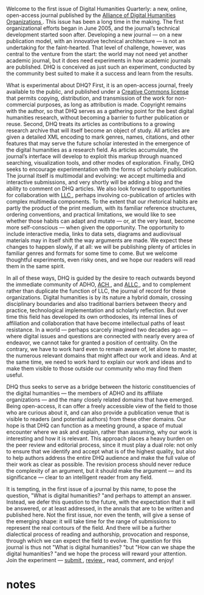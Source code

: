 
Welcome to the first issue of Digital Humanities Quarterly: a new, online, open-access journal published by the [Alliance of Digital Humanities Organizations ](http://www.digitalhumanities.org). This issue has been a long time in the making. The first organizational efforts began in June 2005, and the journal’s technical development started soon after. Developing a new journal — on a new publication model, with an innovative technical architecture — is not an undertaking for the faint-hearted. That level of challenge, however, was central to the venture from the start: the world may not need yet another academic journal, but it does need experiments in how academic journals are published. DHQ is conceived as just such an experiment, conducted by the community best suited to make it a success and learn from the results. 

What is experimental about DHQ? First, it is an open-access journal, freely available to the public, and published under a [Creative Commons license ](http://creativecommons.org/licenses/by-nc-nd/3.0/)that permits copying, distribution, and transmission of the work for non-commercial purposes, as long as attribution is made. Copyright remains with the author, so that DHQ serves as a gathering point for the best digital humanities research, without becoming a barrier to further publication or reuse. Second, DHQ treats its articles as contributions to a growing research archive that will itself become an object of study. All articles are given a detailed XML encoding to mark genres, names, citations, and other features that may serve the future scholar interested in the emergence of the digital humanities as a research field. As articles accumulate, the journal’s interface will develop to exploit this markup through nuanced searching, visualization tools, and other modes of exploration. Finally, DHQ seeks to encourage experimentation with the forms of scholarly publication. The journal itself is multimodal and evolving: we accept multimedia and interactive submissions, and very shortly will be adding a blog and the ability to comment on DHQ articles. We also look forward to opportunities for collaboration with [LLC ](http://llc.oxfordjournals.org/), perhaps involving co-publication of articles with complex multimedia components. To the extent that our rhetorical habits are partly the product of the print medium, with its familiar reference structures, ordering conventions, and practical limitations, we would like to see whether those habits can adapt and mutate — or, at the very least, become more self-conscious — when given the opportunity. The opportunity to include interactive media, links to data sets, diagrams and audiovisual materials may in itself shift the way arguments are made. We expect these changes to happen slowly, if at all: we will be publishing plenty of articles in familiar genres and formats for some time to come. But we welcome thoughtful experiments, even risky ones, and we hope our readers will read them in the same spirit. 

In all of these ways, DHQ is guided by the desire to reach outwards beyond the immediate community of ADHO, [ACH ](http://www.ach.org), and [ALLC ](http://www.allc.org), and to complement rather than duplicate the function of LLC, the journal of record for these organizations. Digital humanities is by its nature a hybrid domain, crossing disciplinary boundaries and also traditional barriers between theory and practice, technological implementation and scholarly reflection. But over time this field has developed its own orthodoxies, its internal lines of affiliation and collaboration that have become intellectual paths of least resistance. In a world — perhaps scarcely imagined two decades ago — where digital issues and questions are connected with nearly every area of endeavor, we cannot take for granted a position of centrality. On the contrary, we have to work hard even to remain aware of, let alone to master, the numerous relevant domains that might affect our work and ideas. And at the same time, we need to work hard to explain our work and ideas and to make them visible to those outside our community who may find them useful. 

DHQ thus seeks to serve as a bridge between the historic constituencies of the digital humanities — the members of ADHO and its affiliate organizations — and the many closely related domains that have emerged. Being open-access, it can offer a freely accessible view of the field to those who are curious about it, and can also provide a publication venue that is visible to readers (and potential authors) from these other domains. Our hope is that DHQ can function as a meeting ground, a space of mutual encounter where we ask and explain, rather than assuming, why our work is interesting and how it is relevant. This approach places a heavy burden on the peer review and editorial process, since it must play a dual role: not only to ensure that we identify and accept what is of the highest quality, but also to help authors address the entire DHQ audience and make the full value of their work as clear as possible. The revision process should never reduce the complexity of an argument, but it should make the argument — and its significance — clear to an intelligent reader from any field. 

It is tempting, in the first issue of a journal by this name, to pose the question, "What is digital humanities? "and perhaps to attempt an answer. Instead, we defer this question to the future, with the expectation that it will be answered, or at least addressed, in the annals that are to be written and published here. Not the first issue, nor even the tenth, will give a sense of the emerging shape: it will take time for the range of submissions to represent the real contours of the field. And there will be a further dialectical process of reading and authorship, provocation and response, through which we can expect the field to evolve. The question for this journal is thus not "What is digital humanities? "but "How can we shape the digital humanities? "and we hope the process will reward your attention. Join the experiment — [submit ](dhq/submissions/), [review ](dhq/submissions/peerreviewing.html), read, comment, and enjoy! 


# notes
